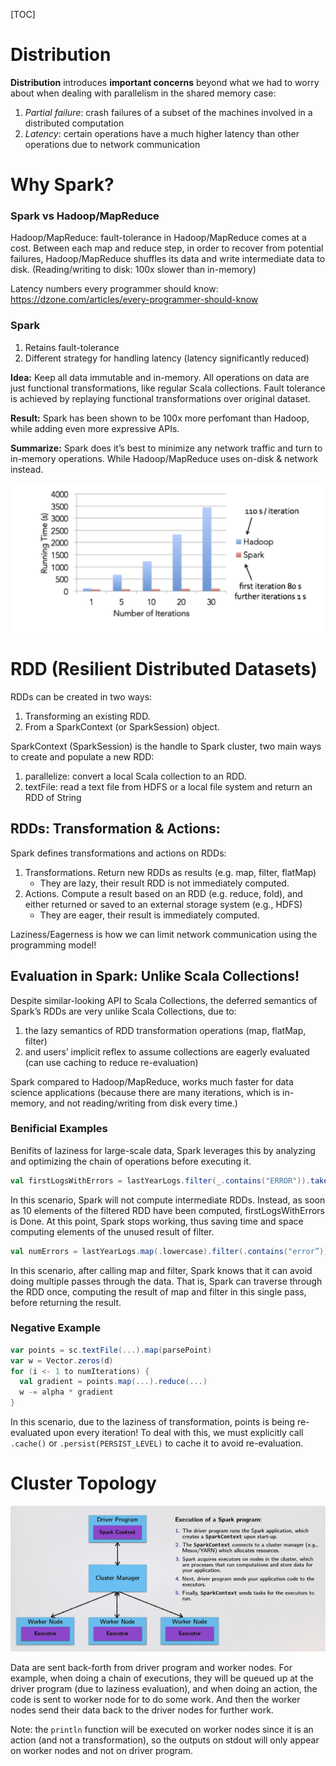 [TOC]

# Distribution

**Distribution** introduces **important concerns** beyond what we had to worry about when dealing with parallelism in the shared memory case:

1. *Partial failure*: crash failures of a subset of the machines involved in a distributed computation
2. *Latency*: certain operations have a much higher latency than other operations due to network communication



# **Why Spark?**

### Spark vs Hadoop/MapReduce

Hadoop/MapReduce: fault-tolerance in Hadoop/MapReduce comes at a cost. Between each map and reduce step, in order to recover from potential failures, Hadoop/MapReduce shuffles its data and write intermediate data to disk. (Reading/writing to disk: 100x slower than in-memory)

Latency numbers every programmer should know: <https://dzone.com/articles/every-programmer-should-know>



### Spark

1. Retains fault-tolerance
2. Different strategy for handling latency (latency significantly reduced)

**Idea:** Keep all data immutable and in-memory. All operations on data are just functional transformations, like regular Scala collections. Fault tolerance is achieved by replaying functional transformations over original dataset.

**Result:** Spark has been shown to be 100x more perfomant than Hadoop, while adding even more expressive APIs.

**Summarize:** Spark does it’s best to minimize any network traffic and turn to in-memory operations. While Hadoop/MapReduce uses on-disk & network instead.

![hadoop-mr-vs-spark](images/hadoop-mr-vs-spark.png)



# RDD (Resilient Distributed Datasets)

RDDs can be created in two ways:

1. Transforming an existing RDD.
2. From a SparkContext (or SparkSession) object.

SparkContext (SparkSession) is the handle to Spark cluster, two main ways to create and populate a new RDD:

1. parallelize: convert a local Scala collection to an RDD.
2. textFile: read a text file from HDFS or a local file system and return an RDD of String



## RDDs: Transformation & Actions:

Spark defines transformations and actions on RDDs:

1. Transformations. Return new RDDs as results (e.g. map, filter, flatMap)
   - They are lazy, their result RDD is not immediately computed.
2. Actions. Compute a result based on an RDD (e.g. reduce, fold), and either returned or saved to an external storage system (e.g., HDFS)
   - They are eager, their result is immediately computed.

Laziness/Eagerness is how we can limit network communication using the programming model!

## Evaluation in Spark: Unlike Scala Collections!

Despite similar-looking API to Scala Collections, the deferred semantics of Spark’s RDDs are very unlike Scala Collections, due to:

1. the lazy semantics of RDD transformation operations (map, flatMap, filter)
2. and users’ implicit reflex to assume collections are eagerly evaluated (can use caching to reduce re-evaluation)

Spark compared to Hadoop/MapReduce, works much faster for data science applications (because there are many iterations, which is in-memory, and not reading/writing from disk every time.)

### Benificial Examples

Benifits of laziness for large-scale data, Spark leverages this by analyzing and optimizing the chain of operations before executing it.

```scala
val firstLogsWithErrors = lastYearLogs.filter(_.contains("ERROR")).take(10)
```

In this scenario, Spark will not compute intermediate RDDs. Instead, as soon as 10 elements of the filtered RDD have been computed, firstLogsWithErrors is Done. At this point, Spark stops working, thus saving time and space computing elements of the unused result of filter.

```scala
val numErrors = lastYearLogs.map(.lowercase).filter(.contains("error”)).count()
```

In this scenario, after calling map and filter, Spark knows that it can avoid doing multiple passes through the data. That is, Spark can traverse through the RDD once, computing the result of map and filter in this single pass, before returning the result.

### Negative Example

```scala
var points = sc.textFile(...).map(parsePoint)
var w = Vector.zeros(d)
for (i <- 1 to numIterations) {
  val gradient = points.map(...).reduce(...)
  w -= alpha * gradient
}
```

In this scenario, due to the laziness of transformation, points is being re-evaluated upon every iteration! To deal with this, we must explicitly call `.cache()` or `.persist(PERSIST_LEVEL)` to cache it to avoid re-evaluation.



# Cluster Topology

![cluster-topology](images/cluster-topology.png)

Data are sent back-forth from driver program and worker nodes. For example, when doing a chain of executions, they will be queued up at the driver program (due to laziness evaluation), and when doing an action, the code is sent to worker node for to do some work. And then the worker nodes send their data back to the driver nodes for further work.

Note: the `println` function will be executed on worker nodes since it is an action (and not a transformation), so the outputs on stdout will only appear on worker nodes and not on driver program.

